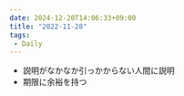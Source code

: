 ```yaml
---
date: 2024-12-20T14:06:33+09:00
title: "2022-11-28"
tags:
 - Daily
---
```


- 説明がなかなか引っかからない人間に説明
- 期限に余裕を持つ